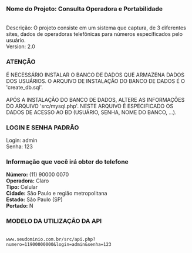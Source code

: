 
<h3>Nome do Projeto: Consulta Operadora e Portabilidade</h3>
<br>
Descrição: O projeto consiste em um sistema que captura, de 3 diferentes sites, dados de operadoras telefônicas para números específicados pelo usuário.
<br>Version: 2.0



<h3>ATENÇÃO</h3>
É NECESSÁRIO INSTALAR O BANCO DE DADOS QUE ARMAZENA DADOS DOS USUÁRIOS.
O ARQUIVO DE INSTALAÇÃO DO BANCO DE DADOS É O 'create_db.sql'.
<br><br>
APÓS A INSTALAÇÃO DO BANCO DE DADOS, ALTERE AS INFORMAÇÕES DO ARQUIVO 'src/mysql.php'.
NESTE ARQUIVO É ESPECIFICADO OS DADOS DE ACESSO AO BD (USUÁRIO, SENHA, NOME DO BANCO, ...).



<h3>LOGIN E SENHA PADRÃO</h3>
Login: admin<br>
Senha: 123
<br>

<h3> Informação que você irá obter do telefone</h3>
<b>Número:</b> (11) 90000 0070<br>
<b>Operadora:</b> Claro<br>
<b>Tipo:</b> Celular<br>
<b>Cidade:</b> São Paulo e região metropolitana<br>
<b>Estado:</b> São Paulo (SP)<br>
<b>Portado:</b> N<br>



<h3>MODELO DA UTILIZAÇÃO DA API</h3>
<br>
<code>www.seudominio.com.br/src/api.php?numero=11900000000&login=admin&senha=123</code>

